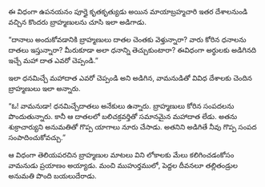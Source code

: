 ﻿ఈ విధంగా ఉపనయనం పూర్తై కృతకృత్యుడు అయిన మాయాబ్రహ్మచారి ఇతర దేశాలనుండి వచ్చిన కొందరు బ్రాహ్మణులను చూసి ఇలా అడిగాడు. 

“దానాలు అందుకోవడానికి బ్రాహ్మణులు దాతల చెంతకు వెళ్తున్నారా? వారు కోరిన ధనాలను దాతలు ఇస్తున్నారా? మీరుకూడా అలా ధనాన్ని తెచ్చుకుంటారా? ఈవిధంగా అర్థులకు అడిగినది ఇచ్చే మహా దాత ఎవరో చెప్పండి.” 

ఇలా ధనమిచ్చే మహాదాత ఎవరో చెప్పండి అని అడిగిన, వామనుడితో వివిధ దేశాలకు చెందిన బ్రాహ్మణులు ఇలా అన్నారు. 

“ఓ! వామనుడా! ధనమిచ్చేదాతలు అనేకులు ఉన్నారు. బ్రాహ్మణులు కోరిన సంపదలను పొందుతున్నారు. కానీ ఆ దాతలలో బలిచక్రవర్తితో సమానమైన మహాదాత లేడు. అతను శుక్రాచార్యుని అనుమతితో గొప్ప యాగాలు నూరు చేసాడు. అతనిని అడిగితే నీవు గొప్ప సంపద సంపాదించుకోవచ్చు.” 

ఆ విధంగా తెలియపరచిన బ్రాహ్మణుల మాటలు విని లోకాలకు మేలు కలిగించడంకోసం వామనుడు ప్రయాణం అయ్యాడు. మంచి ముహుర్తములో, పెద్దల దీవనలూ తల్లితండ్రుల అనుమతి పొంది బయలుదేరాడు. 

